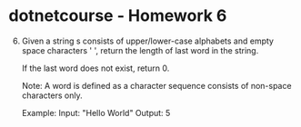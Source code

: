 ﻿# dotnetcourse - Homework 6
6. Given a string s consists of upper/lower-case alphabets and empty space characters ' ', return the length of last word in the string.

    If the last word does not exist, return 0.

    Note: A word is defined as a character sequence consists of non-space characters only.

    Example:
        Input: "Hello World"
        Output: 5

